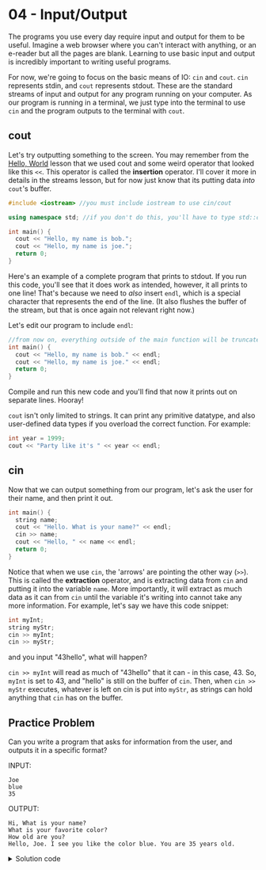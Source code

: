 04 - Input/Output
=================

The programs you use every day require input and output for them to be useful. Imagine a web browser where you can't interact with anything, 
or an e-reader but all the pages are blank. Learning to use basic input and output is incredibly important to writing useful programs.

For now, we're going to focus on the basic means of IO: `cin` and `cout`. `cin` represents stdin, and `cout` represents stdout. 
These are the standard streams of input and output for any program running on your computer. 
As our program is running in a terminal, we just type into the terminal to use `cin` and the program outputs to the terminal with `cout`.

cout
----
Let's try outputting something to the screen. You may remember from the [Hello, World]() lesson that we used cout and some weird operator that looked like this `<<`.
This operator is called the **insertion** operator. I'll cover it more in details in the streams lesson, but for now just know that its putting data *into* `cout`'s buffer.

```c++
#include <iostream> //you must include iostream to use cin/cout

using namespace std; //if you don't do this, you'll have to type std::cin and std::cout every time.

int main() {
  cout << "Hello, my name is bob.";
  cout << "Hello, my name is joe.";
  return 0;
}
```

Here's an example of a complete program that prints to stdout. If you run this code, you'll see that it does work as intended, however, it all prints to one line!
That's because we need to *also* insert `endl`, which is a special character that represents the end of the line. (It also flushes the buffer of the stream, but that is once again not relevant right now.)

Let's edit our program to include `endl`:

```c++
//from now on, everything outside of the main function will be truncated for brevity
int main() {
  cout << "Hello, my name is bob." << endl;
  cout << "Hello, my name is joe." << endl;
  return 0;
}
```
Compile and run this new code and you'll find that now it prints out on separate lines. Hooray!

`cout` isn't only limited to strings. It can print any primitive datatype, and also user-defined data types if you overload the correct function.
For example:
```c++
int year = 1999;
cout << "Party like it's " << year << endl;
```

cin
---
Now that we can output something from our program, let's ask the user for their name, and then print it out.
```c++
int main() {
  string name;
  cout << "Hello. What is your name?" << endl;
  cin >> name;
  cout << "Hello, " << name << endl;
  return 0;
}
```
Notice that when we use `cin`, the 'arrows' are pointing the other way (`>>`). 
This is called the **extraction** operator, and is extracting data from `cin` and putting it into the variable `name`.
More importantly, it will extract as much data as it can from `cin` until the variable it's writing into cannot take any more information.
For example, let's say we have this code snippet:
```c++
int myInt;
string myStr;
cin >> myInt;
cin >> myStr;
```
and you input "43hello", what will happen?

`cin >> myInt` will read as much of "43hello" that it can - in this case, 43. So, `myInt` is set to 43, and "hello" is still on the buffer of `cin`.
Then, when `cin >> myStr` executes, whatever is left on cin is put into `myStr`, as strings can hold anything that `cin` has on the buffer.

Practice Problem
----------------
Can you write a program that asks for information from the user, and outputs it in a specific format?

INPUT:
```
Joe
blue
35
```
OUTPUT:
```
Hi, What is your name?
What is your favorite color?
How old are you?
Hello, Joe. I see you like the color blue. You are 35 years old.
```

<details>
  <summary> Solution code </summary>
  
  ```c++
  #include <iostream>
  
  using namespace std;
  
  int main() {
    string name, color;
    int age;
    cout << "Hi. What is your name?" << endl;
    cin >> name;
    cout << "What is your favorite color?" << endl;
    cin >> color;
    cout << "How old are you?" << endl;
    cin >> age;
    cout << "Hello, " << name << ". I see you like the color " << color << ". You are " << age << " years old." << endl;
    return 0;
  }
  ```
  
</details>
